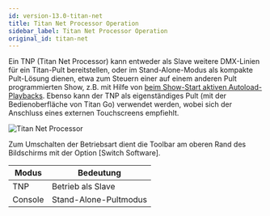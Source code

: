 ```yaml
---
id: version-13.0-titan-net
title: Titan Net Processor Operation
sidebar_label: Titan Net Processor Operation
original_id: titan-net
---
```


Ein TNP (Titan Net Processor) kann entweder als Slave weitere DMX-Linien
für ein Titan-Pult bereitstellen, oder im Stand-Alone-Modus als kompakte
Pult-Lösung dienen, etwa zum Steuern einer auf einem anderen Pult
programmierten Show, z.B. mit Hilfe von [beim Show-Start aktiven
Autoload-Playbacks](cues/using-a-cue.md#programming-the-release-power-on-state).
Ebenso kann der TNP als eigenständiges Pult (mit der Bedienoberfläche von Titan Go)
verwendet werden, wobei sich der Anschluss eines externen Touchscreens
empfiehlt.

![Titan Net Processor](/docs/images/Titan-Net-Processor.jpeg)

Zum Umschalten der Betriebsart dient die Toolbar am oberen Rand des
Bildschirms mit der Option \[Switch Software\].

Modus | Bedeutung
--- | ---
TNP | Betrieb als Slave
Console | Stand-Alone-Pultmodus
